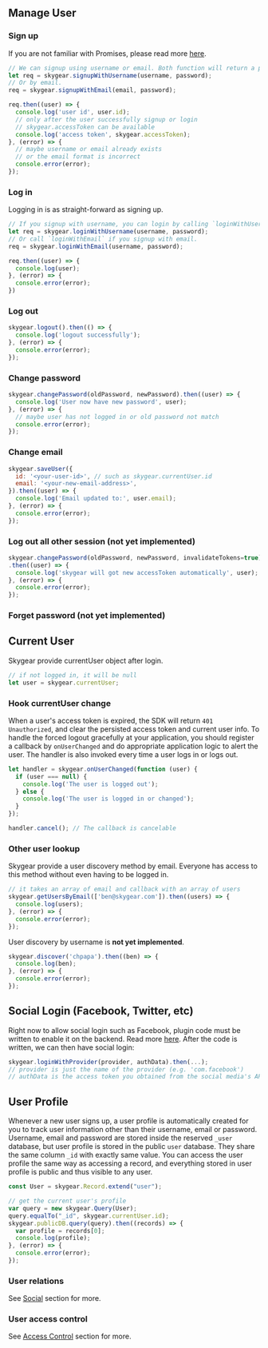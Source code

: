 <a name="manage-user"></a>
## Manage User

### Sign up

If you are not familiar with Promises, please read more [here](https://www.promisejs.org/).

``` javascript
// We can signup using username or email. Both function will return a promise.
let req = skygear.signupWithUsername(username, password);
// Or by email.
req = skygear.signupWithEmail(email, password);

req.then((user) => {
  console.log('user id', user.id);
  // only after the user successfully signup or login
  // skygear.accessToken can be available
  console.log('access token', skygear.accessToken);
}, (error) => {
  // maybe username or email already exists
  // or the email format is incorrect
  console.error(error);
});
```

### Log in

Logging in is as straight-forward as signing up.

``` javascript
// If you signup with username, you can login by calling `loginWithUsername`.
let req = skygear.loginWithUsername(username, password);
// Or call `loginWithEmail` if you signup with email.
req = skygear.loginWithEmail(username, password);

req.then((user) => {
  console.log(user);
}, (error) => {
  console.error(error);    
})
```

### Log out

``` javascript
skygear.logout().then(() => {
  console.log('logout successfully');
}, (error) => {
  console.error(error);
});
```

### Change password

``` javascript
skygear.changePassword(oldPassword, newPassword).then((user) => {
  console.log('User now have new password', user);
}, (error) => {
  // maybe user has not logged in or old password not match
  console.error(error);
});
```

### Change email

``` javascript
skygear.saveUser({
  id: '<your-user-id>', // such as skygear.currentUser.id
  email: '<your-new-email-address>',
}).then((user) => {
  console.log('Email updated to:', user.email);
}, (error) => {
  console.error(error);
});
```

### Log out all other session (not yet implemented)

``` javascript
skygear.changePassword(oldPassword, newPassword, invalidateTokens=true)
.then((user) => {
  console.log('skygear will got new accessToken automatically', user);
}, (error) => {
  console.error(error);
});
```

### Forget password (not yet implemented)

<a name="current-user"></a>
## Current User

Skygear provide currentUser object after login.

``` javascript
// if not logged in, it will be null
let user = skygear.currentUser;
```

### Hook currentUser change

When a user's access token is expired, the SDK will return `401 Unauthorized`,
and clear the persisted access token and current user info. To handle the forced
logout gracefully at your application, you should register a callback by
`onUserChanged` and do appropriate application logic to alert the user. The
handler is also invoked every time a user logs in or logs out.

``` javascript
let handler = skygear.onUserChanged(function (user) {
  if (user === null) {
    console.log('The user is logged out');
  } else {
    console.log('The user is logged in or changed');
  }
});

handler.cancel(); // The callback is cancelable
```

### Other user lookup

Skygear provide a user discovery method by email. Everyone has access to this method without even having to be logged in.

``` javascript
// it takes an array of email and callback with an array of users
skygear.getUsersByEmail(['ben@skygear.com']).then((users) => {
  console.log(users);
}, (error) => {
  console.error(error);
});
```

User discovery by username is **not yet implemented**.

``` javascript
skygear.discover('chpapa').then((ben) => {
  console.log(ben);
}, (error) => {
  console.error(error);
});
```

<a name="social-login"></a>
## Social Login (Facebook, Twitter, etc)

Right now to allow social login such as Facebook, plugin code must be written
to enable it on the backend. Read more [here](/plugin/guide/guide-auth).
After the code is written, we can then have social login:

``` javascript
skygear.loginWithProvider(provider, authData).then(...);
// provider is just the name of the provider (e.g. 'com.facebook')
// authData is the access token you obtained from the social media's API website
```

<a name="user-profile"></a>
## User Profile

Whenever a new user signs up, a user profile is automatically created for
you to track user information other than their username, email or password.
Username, email and password are stored inside the reserved `_user` database,
but user profile is stored in the public `user` database. They share the same
column `_id` with exactly same value. You can access the
user profile the same way as accessing a record, and everything stored in
user profile is public and thus visible to any user.

``` javascript
const User = skygear.Record.extend("user");

// get the current user's profile
var query = new skygear.Query(User);
query.equalTo("_id", skygear.currentUser.id);
skygear.publicDB.query(query).then((records) => {
  var profile = records[0];
  console.log(profile);
}, (error) => {
  console.error(error);
});
```

### User relations

See [Social](/js/guide/relation) section for more.

### User access control

See [Access Control](/js/guide/access-control/role) section for more.
